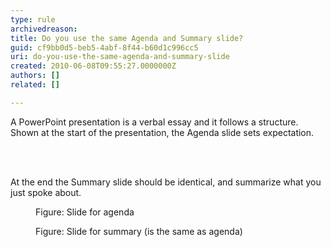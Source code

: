 ```yaml
---
type: rule
archivedreason: 
title: Do you use the same Agenda and Summary slide?
guid: cf9bb0d5-beb5-4abf-8f44-b60d1c996cc5
uri: do-you-use-the-same-agenda-and-summary-slide
created: 2010-06-08T09:55:27.0000000Z
authors: []
related: []

---
```



A PowerPoint presentation is a verbal essay and it follows a structure. Shown at the start of the presentation, the Agenda slide sets expectation. 

<br><excerpt class='endintro'></excerpt><br>

  <p>At the end the Summary slide should be identical, and summarize what you just spoke about.</p>
<dl>
    <dt><img class="ms-rteCustom-ImageArea" src="/Communication/RulesToBetterPowerpointPresentations/PublishingImages/agenda.gif" alt="" /> </dt>
    <dd class="ms-rteCustom-FigureNormal">Figure&#58; Slide for agenda </dd>
</dl>
<dl>
    <dt><img class="ms-rteCustom-ImageArea" src="/Communication/RulesToBetterPowerpointPresentations/PublishingImages/summary.gif" alt="" /> </dt>
    <dd class="ms-rteCustom-FigureNormal">Figure&#58; Slide for summary (is the same as agenda) </dd>
</dl>



